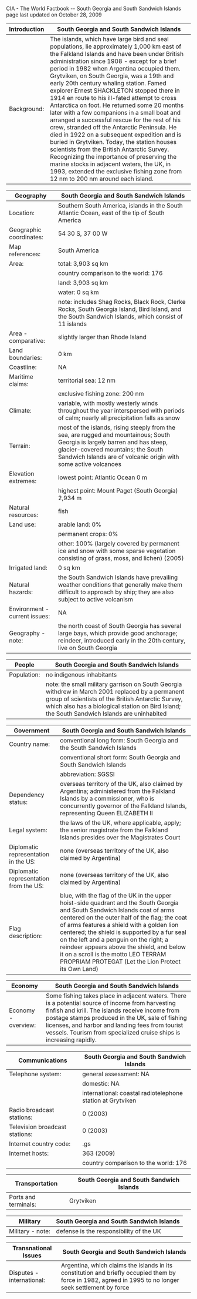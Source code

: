 CIA - The World Factbook -- South Georgia and South Sandwich Islands
page last updated on October 28, 2009


| Introduction | South Georgia and South Sandwich Islands |
| --- | --- |
| Background: | The islands, which have large bird and seal populations, lie approximately 1,000 km east of the Falkland Islands and have been under British administration since 1908 - except for a brief period in 1982 when Argentina occupied them. Grytviken, on South Georgia, was a 19th and early 20th century whaling station. Famed explorer Ernest SHACKLETON stopped there in 1914 en route to his ill-fated attempt to cross Antarctica on foot. He returned some 20 months later with a few companions in a small boat and arranged a successful rescue for the rest of his crew, stranded off the Antarctic Peninsula. He died in 1922 on a subsequent expedition and is buried in Grytviken. Today, the station houses scientists from the British Antarctic Survey. Recognizing the importance of preserving the marine stocks in adjacent waters, the UK, in 1993, extended the exclusive fishing zone from 12 nm to 200 nm around each island. |


| Geography | South Georgia and South Sandwich Islands |
| --- | --- |
| Location: | Southern South America, islands in the South Atlantic Ocean, east of the tip of South America |
| Geographic coordinates: | 54 30 S, 37 00 W |
| Map references: | South America |
| Area: | total: 3,903 sq km |
| | country comparison to the world: 176 |
| | land: 3,903 sq km |
| | water: 0 sq km |
| | note: includes Shag Rocks, Black Rock, Clerke Rocks, South Georgia Island, Bird Island, and the South Sandwich Islands, which consist of 11 islands |
| Area - comparative: | slightly larger than Rhode Island |
| Land boundaries: | 0 km |
| Coastline: | NA |
| Maritime claims: | territorial sea: 12 nm |
| | exclusive fishing zone: 200 nm |
| Climate: | variable, with mostly westerly winds throughout the year interspersed with periods of calm; nearly all precipitation falls as snow |
| Terrain: | most of the islands, rising steeply from the sea, are rugged and mountainous; South Georgia is largely barren and has steep, glacier-covered mountains; the South Sandwich Islands are of volcanic origin with some active volcanoes |
| Elevation extremes: | lowest point: Atlantic Ocean 0 m |
| | highest point: Mount Paget (South Georgia) 2,934 m |
| Natural resources: | fish |
| Land use: | arable land: 0% |
| | permanent crops: 0% |
| | other: 100% (largely covered by permanent ice and snow with some sparse vegetation consisting of grass, moss, and lichen) (2005) |
| Irrigated land: | 0 sq km |
| Natural hazards: | the South Sandwich Islands have prevailing weather conditions that generally make them difficult to approach by ship; they are also subject to active volcanism |
| Environment - current issues: | NA |
| Geography - note: | the north coast of South Georgia has several large bays, which provide good anchorage; reindeer, introduced early in the 20th century, live on South Georgia |


| People | South Georgia and South Sandwich Islands |
| --- | --- |
| Population: | no indigenous inhabitants |
| | note: the small military garrison on South Georgia withdrew in March 2001 replaced by a permanent group of scientists of the British Antarctic Survey, which also has a biological station on Bird Island; the South Sandwich Islands are uninhabited |


| Government | South Georgia and South Sandwich Islands |
| --- | --- |
| Country name: | conventional long form: South Georgia and the South Sandwich Islands |
| | conventional short form: South Georgia and South Sandwich Islands |
| | abbreviation: SGSSI |
| Dependency status: | overseas territory of the UK, also claimed by Argentina; administered from the Falkland Islands by a commissioner, who is concurrently governor of the Falkland Islands, representing Queen ELIZABETH II |
| Legal system: | the laws of the UK, where applicable, apply; the senior magistrate from the Falkland Islands presides over the Magistrates Court |
| Diplomatic representation in the US: | none (overseas territory of the UK, also claimed by Argentina) |
| Diplomatic representation from the US: | none (overseas territory of the UK, also claimed by Argentina) |
| Flag description: | blue, with the flag of the UK in the upper hoist-side quadrant and the South Georgia and South Sandwich Islands coat of arms centered on the outer half of the flag; the coat of arms features a shield with a golden lion centered; the shield is supported by a fur seal on the left and a penguin on the right; a reindeer appears above the shield, and below it on a scroll is the motto LEO TERRAM PROPRIAM PROTEGAT (Let the Lion Protect its Own Land) |


| Economy | South Georgia and South Sandwich Islands |
| --- | --- |
| Economy - overview: | Some fishing takes place in adjacent waters. There is a potential source of income from harvesting finfish and krill. The islands receive income from postage stamps produced in the UK, sale of fishing licenses, and harbor and landing fees from tourist vessels. Tourism from specialized cruise ships is increasing rapidly. |


| Communications | South Georgia and South Sandwich Islands |
| --- | --- |
| Telephone system: | general assessment: NA |
| | domestic: NA |
| | international: coastal radiotelephone station at Grytviken |
| Radio broadcast stations: | 0 (2003) |
| Television broadcast stations: | 0 (2003) |
| Internet country code: | .gs |
| Internet hosts: | 363 (2009) |
| | country comparison to the world: 176 |


| Transportation | South Georgia and South Sandwich Islands |
| --- | --- |
| Ports and terminals: | Grytviken |


| Military | South Georgia and South Sandwich Islands |
| --- | --- |
| Military - note: | defense is the responsibility of the UK |


| Transnational Issues | South Georgia and South Sandwich Islands |
| --- | --- |
| Disputes - international: | Argentina, which claims the islands in its constitution and briefly occupied them by force in 1982, agreed in 1995 to no longer seek settlement by force |
